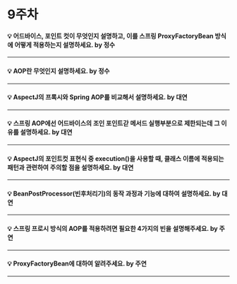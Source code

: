 # 9주차  

#### :bulb: 어드바이스, 포인트 컷이 무엇인지 설명하고, 이를 스프링 ProxyFactoryBean 방식에 어떻게 적용하는지 설명하세요. by 정수

--------

#### :bulb: AOP란 무엇인지 설명하세요. by 정수

--------

#### :bulb: AspectJ의 프록시와 Spring AOP를 비교해서 설명하세요. by 대연

--------

#### :bulb: 스프링 AOP에선 어드바이스의 조인 포인트갇 메서드 실행부분으로 제한되는데 그 이유를 설명하세요. by 대연

--------

#### :bulb: AspectJ의 포인트컷 표현식 중 execution()을 사용할 때, 클래스 이름에 적용되는 패턴과 관련하여 주의할 점을 설명하세요. by 대연

--------

#### :bulb: BeanPostProcessor(빈후처리기)의 동작 과정과 기능에 대하여 설명하세요. by 대연

--------

#### :bulb: 스프링 프로시 방식의 AOP를 적용하려면 필요한 4가지의 빈을 설명해주세요. by 주연

--------

#### :bulb: ProxyFactoryBean에 대하여 알려주세요. by 주연

--------

